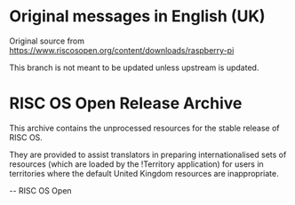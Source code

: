 # Original messages in English (UK)

Original source from https://www.riscosopen.org/content/downloads/raspberry-pi

This branch is not meant to be updated unless upstream is updated.


RISC OS Open Release Archive
============================

This archive contains the unprocessed resources for the stable release
of RISC OS.

They are provided to assist translators in preparing internationalised sets of
resources (which are loaded by the !Territory application) for users in
territories where the default United Kingdom resources are inappropriate.

-- RISC OS Open
